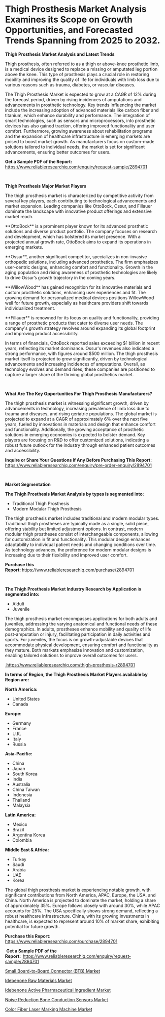 <p><h1>Thigh Prosthesis Market Analysis Examines its Scope on Growth Opportunities, and Forecasted Trends Spanning from 2025 to 2032.</h1></p><p><strong>Thigh Prosthesis Market Analysis and Latest Trends</strong></p>
<p><p>Thigh prosthesis, often referred to as a thigh or above-knee prosthetic limb, is a medical device designed to replace a missing or amputated leg portion above the knee. This type of prosthesis plays a crucial role in restoring mobility and improving the quality of life for individuals with limb loss due to various reasons such as trauma, diabetes, or vascular diseases. </p><p>The Thigh Prosthesis Market is expected to grow at a CAGR of 12% during the forecast period, driven by rising incidences of amputations and advancements in prosthetic technology. Key trends influencing the market include the increasing adoption of advanced materials like carbon fiber and titanium, which enhance durability and performance. The integration of smart technologies, such as sensors and microprocessors, into prosthetic devices has also gained traction, offering improved functionality and user comfort. Furthermore, growing awareness about rehabilitation programs and the expansion of healthcare infrastructure in emerging markets are poised to boost market growth. As manufacturers focus on custom-made solutions tailored to individual needs, the market is set for significant advancements, ensuring better outcomes for users.</p></p>
<p><strong>Get a Sample PDF of the Report:&nbsp;</strong> <a href="https://www.reliableresearchiq.com/enquiry/request-sample/2894701?utm_campaign=1088&utm_medium=2&utm_source=Github&utm_content=ia&utm_term=15032025&utm_id=thigh-prosthesis">https://www.reliableresearchiq.com/enquiry/request-sample/2894701</a></p>
<p>&nbsp;</p>
<p><strong>Thigh Prosthesis Major Market Players</strong></p>
<p><p>The thigh prosthesis market is characterized by competitive activity from several key players, each contributing to technological advancements and market expansion. Leading companies like OttoBock, Ossur, and Fillauer dominate the landscape with innovative product offerings and extensive market reach.</p><p>**OttoBock** is a prominent player known for its advanced prosthetic solutions and diverse product portfolio. The company focuses on research and development, which has bolstered its market presence. With a projected annual growth rate, OttoBock aims to expand its operations in emerging markets.</p><p>**Ossur**, another significant competitor, specializes in non-invasive orthopedic solutions, including advanced prosthetics. The firm emphasizes user-centric designs, enhancing comfort and functionality. Growth in the aging population and rising awareness of prosthetic technologies are likely to drive Ossur’s growth trajectory in the coming years.</p><p>**WillowWood** has gained recognition for its innovative materials and custom prosthetic solutions, enhancing user experiences and fit. The growing demand for personalized medical devices positions WillowWood well for future growth, especially as healthcare providers shift towards individualized treatment.</p><p>**Fillauer** is renowned for its focus on quality and functionality, providing a range of prosthetic products that cater to diverse user needs. The company's growth strategy revolves around expanding its global footprint and improving product accessibility.</p><p>In terms of financials, OttoBock reported sales exceeding $1 billion in recent years, reflecting its market dominance. Ossur's revenues also indicated a strong performance, with figures around $500 million. The thigh prosthesis market itself is projected to grow significantly, driven by technological advancements and increasing incidences of amputations. Overall, as technology evolves and demand rises, these companies are positioned to capture a larger share of the thriving global prosthetics market.</p></p>
<p>&nbsp;</p>
<p><strong>What Are The Key Opportunities For Thigh Prosthesis Manufacturers?</strong></p>
<p><p>The thigh prosthesis market is witnessing significant growth, driven by advancements in technology, increasing prevalence of limb loss due to trauma and diseases, and rising geriatric populations. The global market is projected to expand at a CAGR of approximately 6% over the next five years, fueled by innovations in materials and design that enhance comfort and functionality. Additionally, the growing acceptance of prosthetic solutions in emerging economies is expected to bolster demand. Key players are focusing on R&D to offer customized solutions, indicating a robust future outlook for the industry through enhanced patient outcomes and accessibility.</p></p>
<p><strong>Inquire or Share Your Questions If Any Before Purchasing This Report:</strong> <a href="https://www.reliableresearchiq.com/enquiry/pre-order-enquiry/2894701?utm_campaign=1088&utm_medium=2&utm_source=Github&utm_content=ia&utm_term=15032025&utm_id=thigh-prosthesis">https://www.reliableresearchiq.com/enquiry/pre-order-enquiry/2894701</a></p>
<p>&nbsp;</p>
<p><strong>Market Segmentation</strong></p>
<p><strong>The Thigh Prosthesis Market Analysis by types is segmented into:</strong></p>
<p><ul><li>Traditional Thigh Prosthesis</li><li>Modern Modular Thigh Prosthesis</li></ul></p>
<p><p>The thigh prosthesis market includes traditional and modern modular types. Traditional thigh prostheses are typically made as a single, solid piece, offering stability but limited adjustment options. In contrast, modern modular thigh prostheses consist of interchangeable components, allowing for customization in fit and functionality. This modular design enhances adaptability to individual patient needs and changing conditions over time. As technology advances, the preference for modern modular designs is increasing due to their flexibility and improved user comfort.</p></p>
<p><strong>Purchase this Report:&nbsp;</strong><a href="https://www.reliableresearchiq.com/purchase/2894701?utm_campaign=1088&utm_medium=2&utm_source=Github&utm_content=ia&utm_term=15032025&utm_id=thigh-prosthesis">https://www.reliableresearchiq.com/purchase/2894701</a></p>
<p>&nbsp;</p>
<p><strong>The Thigh Prosthesis Market Industry Research by Application is segmented into:</strong></p>
<p><ul><li>Aldult</li><li>Juvenile</li></ul></p>
<p><p>The thigh prosthesis market encompasses applications for both adults and juveniles, addressing the varying anatomical and functional needs of these demographics. In adults, prostheses enhance mobility and quality of life post-amputation or injury, facilitating participation in daily activities and sports. For juveniles, the focus is on growth-adjustable devices that accommodate physical development, ensuring comfort and functionality as they mature. Both markets emphasize innovation and customization, enabling tailored solutions to improve overall outcomes for users.</p></p>
<p><a href="https://www.reliableresearchiq.com/thigh-prosthesis-r2894701?utm_campaign=1088&utm_medium=2&utm_source=Github&utm_content=ia&utm_term=15032025&utm_id=thigh-prosthesis">&nbsp;https://www.reliableresearchiq.com/thigh-prosthesis-r2894701</a></p>
<p><strong>In terms of Region, the Thigh Prosthesis Market Players available by Region are:</strong></p>
<p>
    <p> <strong> North America: </strong>
        <ul>
            <li>United States</li>
            <li>Canada</li>
        </ul>
        </p> 
    <p> <strong> Europe: </strong>
        <ul>
            <li>Germany</li>
            <li>France</li>
            <li>U.K.</li>
            <li>Italy</li>
            <li>Russia</li>
        </ul>
        </p> 
    <p> <strong> Asia-Pacific: </strong>
        <ul>
            <li>China</li>
            <li>Japan</li>
            <li>South Korea</li>
            <li>India</li>
            <li>Australia</li>
            <li>China Taiwan</li>
            <li>Indonesia</li>
            <li>Thailand</li>
            <li>Malaysia</li>
        </ul>
        </p> 
    <p> <strong> Latin America: </strong>
        <ul>
            <li>Mexico</li>
            <li>Brazil</li>
            <li>Argentina Korea</li>
            <li>Colombia</li>
        </ul>
        </p> 
    <p> <strong> Middle East & Africa: </strong>
        <ul>
            <li>Turkey</li>
            <li>Saudi</li>
            <li>Arabia</li>
            <li>UAE</li>
            <li>Korea</li>
        </ul>
    </p>
    </p>
<p><p>The global thigh prosthesis market is experiencing notable growth, with significant contributions from North America, APAC, Europe, the USA, and China. North America is projected to dominate the market, holding a share of approximately 35%. Europe follows closely with around 30%, while APAC accounts for 25%. The USA specifically shows strong demand, reflecting a robust healthcare infrastructure. China, with its growing investments in healthcare, is expected to represent around 10% of market share, exhibiting potential for future growth.</p></p>
<p><strong>Purchase this Report: </strong><a href="https://www.reliableresearchiq.com/purchase/2894701?utm_campaign=1088&utm_medium=2&utm_source=Github&utm_content=ia&utm_term=15032025&utm_id=thigh-prosthesis">https://www.reliableresearchiq.com/purchase/2894701</a></p>
<p>&nbsp;<strong>Get a Sample PDF of the Report:&nbsp;&nbsp;</strong><a href="https://www.reliableresearchiq.com/enquiry/request-sample/2894701?utm_campaign=1088&utm_medium=2&utm_source=Github&utm_content=ia&utm_term=15032025&utm_id=thigh-prosthesis">https://www.reliableresearchiq.com/enquiry/request-sample/2894701</a></p>
<p><strong></strong></p>
<p><p><a href="https://github.com/JubayerMia832/Market-Research-Report-List-2/blob/main/small-board-to-board-connector-btb-market.md?utm_campaign=1088&utm_medium=2&utm_source=Github&utm_content=ia&utm_term=15032025&utm_id=thigh-prosthesis">Small Board-to-Board Connector (BTB) Market</a></p><p><a href="https://github.com/leopardmicheal7019/Market-Research-Report-List-1/blob/main/idebenone-raw-materials-market.md?utm_campaign=1088&utm_medium=2&utm_source=Github&utm_content=ia&utm_term=15032025&utm_id=thigh-prosthesis">Idebenone Raw Materials Market</a></p><p><a href="https://github.com/waverlyam689/Market-Research-Report-List-1/blob/main/idebenone-active-pharmaceutical-ingredient-market.md?utm_campaign=1088&utm_medium=2&utm_source=Github&utm_content=ia&utm_term=15032025&utm_id=thigh-prosthesis">Idebenone Active Pharmaceutical Ingredient Market</a></p><p><a href="https://github.com/berbelsagwan/Market-Research-Report-List-1/blob/main/noise-reduction-bone-conduction-sensors-market.md?utm_campaign=1088&utm_medium=2&utm_source=Github&utm_content=ia&utm_term=15032025&utm_id=thigh-prosthesis">Noise Reduction Bone Conduction Sensors Market</a></p><p><a href="https://github.com/barnickclara79/Market-Research-Report-List-1/blob/main/color-fiber-laser-marking-machine-market.md?utm_campaign=1088&utm_medium=2&utm_source=Github&utm_content=ia&utm_term=15032025&utm_id=thigh-prosthesis">Color Fiber Laser Marking Machine Market</a></p></p>